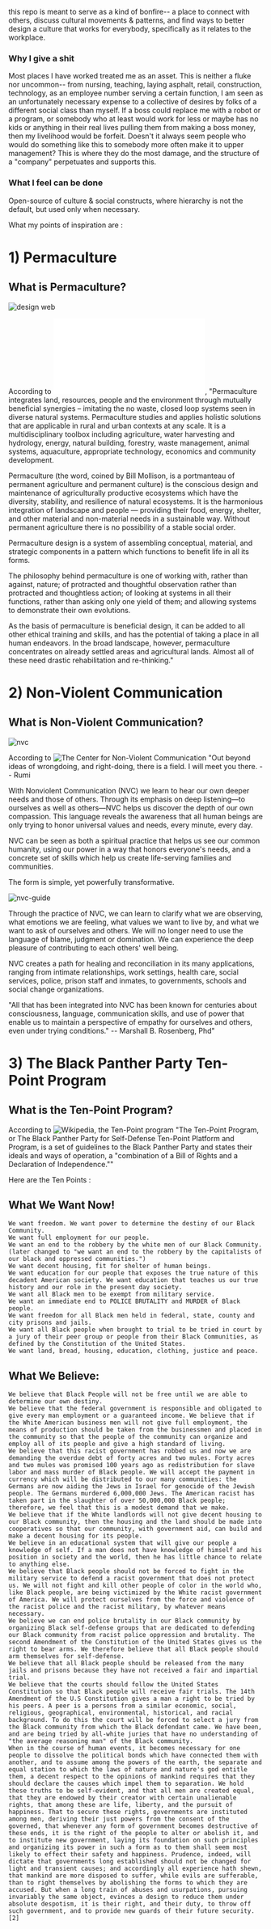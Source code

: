 this repo is meant to serve as a kind of bonfire-- a place to connect with others, discuss cultural movements & patterns, and find ways to better design a culture that works for everybody, specifically as it relates to the workplace.

### Why I give a shit

Most places I have worked treated me as an asset. This is neither a fluke nor uncommon-- from nursing, teaching, laying asphalt, retail, construction, technology, as an employee number serving a certain function, I am seen as an unfortunately necessary expense to a collective of desires by folks of a different social class than myself. If a boss could replace me with a robot or a program, or somebody who at least would work for less or maybe has no kids or anything in their real lives pulling them from making a boss money, then my livelihood would be forfeit. Doesn't it always seem people who would do something like this to somebody more often make it to upper management? This is where they do the most damage, and the structure of a "company" perpetuates and supports this.

### What I feel can be done

Open-source of culture & social constructs, where hierarchy is not the default, but used only when necessary.



What my points of inspiration are :

# 1) Permaculture

## What is Permaculture?

![design web](https://i2.wp.com/treeyopermaculture.com/wp-content/uploads/2014/09/dweb.jpg?ssl=1)


According to ![Permaculture News.Org](www.p[ermacutlurenews.org), "Permaculture integrates land, resources, people and the environment through mutually beneficial synergies – imitating the no waste, closed loop systems seen in diverse natural systems. Permaculture studies and applies holistic solutions that are applicable in rural and urban contexts at any scale. It is a multidisciplinary toolbox including agriculture, water harvesting and hydrology, energy, natural building, forestry, waste management, animal systems, aquaculture, appropriate technology, economics and community development.

Permaculture (the word, coined by Bill Mollison, is a portmanteau of permanent agriculture and permanent culture) is the conscious design and maintenance of agriculturally productive ecosystems which have the diversity, stability, and resilience of natural ecosystems. It is the harmonious integration of landscape and people — providing their food, energy, shelter, and other material and non-material needs in a sustainable way. Without permanent agriculture there is no possibility of a stable social order.

Permaculture design is a system of assembling conceptual, material, and strategic components in a pattern which functions to benefit life in all its forms.

The philosophy behind permaculture is one of working with, rather than against, nature; of protracted and thoughtful observation rather than protracted and thoughtless action; of looking at systems in all their functions, rather than asking only one yield of them; and allowing systems to demonstrate their own evolutions.

As the basis of permaculture is beneficial design, it can be added to all other ethical training and skills, and has the potential of taking a place in all human endeavors. In the broad landscape, however, permaculture concentrates on already settled areas and agricultural lands. Almost all of these need drastic rehabilitation and re-thinking."


# 2) Non-Violent Communication 

## What is Non-Violent Communication?


![nvc](https://healthycrush.com/wp-content/uploads/Screenshot-2017-09-15-00.39.52.png)


According to ![The Center for Non-Violent Communication](https://www.cnvc.org/) "Out beyond ideas of wrongdoing, and right-doing, there is a field. I will meet you there.
-- Rumi

With Nonviolent Communication (NVC) we learn to hear our own deeper needs and those of others. Through its emphasis on deep listening—to ourselves as well as others—NVC helps us discover the depth of our own compassion. This language reveals the awareness that all human beings are only trying to honor universal values and needs, every minute, every day.

NVC can be seen as both a spiritual practice that helps us see our common humanity, using our power in a way that honors everyone's needs, and a concrete set of skills which help us create life-serving families and communities.

The form is simple, yet powerfully transformative.

![nvc-guide](https://www.cnvc.org/sites/default/files/inline-images/4-steps-2-modes.png)

Through the practice of NVC, we can learn to clarify what we are observing, what emotions we are feeling, what values we want to live by, and what we want to ask of ourselves and others. We will no longer need to use the language of blame, judgment or domination. We can experience the deep pleasure of contributing to each others' well being.

NVC creates a path for healing and reconciliation in its many applications, ranging from intimate relationships, work settings, health care, social services, police, prison staff and inmates, to governments, schools and social change organizations.

"All that has been integrated into NVC has been known for centuries about consciousness, language, communication skills, and use of power that enable us to maintain a perspective of empathy for ourselves and others, even under trying conditions."
-- Marshall B. Rosenberg, Phd"



# 3) The Black Panther Party Ten-Point Program

## What is the Ten-Point Program?

According to ![Wikipedia](https://en.wikipedia.org/wiki/Ten-Point_Program), the Ten-Point program "The Ten-Point Program, or The Black Panther Party for Self-Defense Ten-Point Platform and Program, is a set of guidelines to the Black Panther Party and states their ideals and ways of operation, a "combination of a Bill of Rights and a Declaration of Independence.""

Here are the Ten Points :

## What We Want Now!

    We want freedom. We want power to determine the destiny of our Black Community.
    We want full employment for our people.
    We want an end to the robbery by the white men of our Black Community. (later changed to "we want an end to the robbery by the capitalists of our black and oppressed communities.")
    We want decent housing, fit for shelter of human beings.
    We want education for our people that exposes the true nature of this decadent American society. We want education that teaches us our true history and our role in the present day society.
    We want all Black men to be exempt from military service.
    We want an immediate end to POLICE BRUTALITY and MURDER of Black people.
    We want freedom for all Black men held in federal, state, county and city prisons and jails.
    We want all Black people when brought to trial to be tried in court by a jury of their peer group or people from their Black Communities, as defined by the Constitution of the United States.
    We want land, bread, housing, education, clothing, justice and peace.

## What We Believe:

    We believe that Black People will not be free until we are able to determine our own destiny.
    We believe that the federal government is responsible and obligated to give every man employment or a guaranteed income. We believe that if the White American business men will not give full employment, the means of production should be taken from the businessmen and placed in the community so that the people of the community can organize and employ all of its people and give a high standard of living.
    We believe that this racist government has robbed us and now we are demanding the overdue debt of forty acres and two mules. Forty acres and two mules was promised 100 years ago as redistribution for slave labor and mass murder of Black people. We will accept the payment in currency which will be distributed to our many communities: the Germans are now aiding the Jews in Israel for genocide of the Jewish people. The Germans murdered 6,000,000 Jews. The American racist has taken part in the slaughter of over 50,000,000 Black people; therefore, we feel that this is a modest demand that we make.
    We believe that if the White landlords will not give decent housing to our Black community, then the housing and the land should be made into cooperatives so that our community, with government aid, can build and make a decent housing for its people.
    We believe in an educational system that will give our people a knowledge of self. If a man does not have knowledge of himself and his position in society and the world, then he has little chance to relate to anything else.
    We believe that Black people should not be forced to fight in the military service to defend a racist government that does not protect us. We will not fight and kill other people of color in the world who, like Black people, are being victimized by the White racist government of America. We will protect ourselves from the force and violence of the racist police and the racist military, by whatever means necessary.
    We believe we can end police brutality in our Black community by organizing Black self-defense groups that are dedicated to defending our Black community from racist police oppression and brutality. The second Amendment of the Constitution of the United States gives us the right to bear arms. We therefore believe that all Black people should arm themselves for self-defense.
    We believe that all Black people should be released from the many jails and prisons because they have not received a fair and impartial trial.
    We believe that the courts should follow the United States Constitution so that Black people will receive fair trials. The 14th Amendment of the U.S Constitution gives a man a right to be tried by his peers. A peer is a persons from a similar economic, social, religious, geographical, environmental, historical, and racial background. To do this the court will be forced to select a jury from the Black community from which the Black defendant came. We have been, and are being tried by all-white juries that have no understanding of "the average reasoning man" of the Black community.
    When in the course of human events, it becomes necessary for one people to dissolve the political bonds which have connected them with another, and to assume among the powers of the earth, the separate and equal station to which the laws of nature and nature's god entitle them, a decent respect to the opinions of mankind requires that they should declare the causes which impel them to separation. We hold these truths to be self-evident, and that all men are created equal, that they are endowed by their creator with certain unalienable rights, that among these are life, liberty, and the pursuit of happiness. That to secure these rights, governments are instituted among men, deriving their just powers from the consent of the governed, that whenever any form of government becomes destructive of these ends, it is the right of the people to alter or abolish it, and to institute new government, laying its foundation on such principles and organizing its power in such a form as to them shall seem most likely to effect their safety and happiness. Prudence, indeed, will dictate that governments long established should not be changed for light and transient causes; and accordingly all experience hath shewn, that mankind are more disposed to suffer, while evils are sufferable, than to right themselves by abolishing the forms to which they are accused. But when a long train of abuses and usurpations, pursuing invariably the same object, evinces a design to reduce them under absolute despotism, it is their right, and their duty, to throw off such government, and to provide new guards of their future security.[2]
